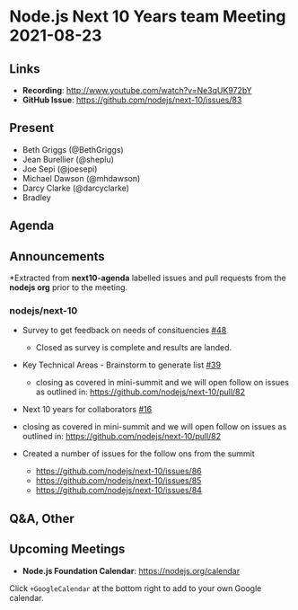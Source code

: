 # Node.js Next 10 Years team Meeting 2021-08-23

## Links

* **Recording**:  <http://www.youtube.com/watch?v=Ne3qUK972bY>
* **GitHub Issue**: <https://github.com/nodejs/next-10/issues/83>

## Present

* Beth Griggs (@BethGriggs)
* Jean Burellier (@sheplu)
* Joe Sepi (@joesepi)
* Michael Dawson (@mhdawson)
* Darcy Clarke (@darcyclarke)
* Bradley

## Agenda

## Announcements

*Extracted from **next10-agenda** labelled issues and pull requests from the **nodejs org** prior to the meeting.

### nodejs/next-10

* Survey to get feedback on needs of consituencies [#48](https://github.com/nodejs/next-10/issues/48)
  * Closed as survey is complete and results are landed.

* Key Technical Areas - Brainstorm to generate list [#39](<https://github.com/nodejs/next-10/issues/39>)
  * closing as covered in mini-summit and we will open follow on issues as outlined in: <https://github.com/nodejs/next-10/pull/82>

* Next 10 years for collaborators [#16](https://github.com/nodejs/next-10/issues/16)
* closing as covered in mini-summit and we will open follow on issues as outlined in: <https://github.com/nodejs/next-10/pull/82>

* Created a number of issues for the follow ons from the summit
  * <https://github.com/nodejs/next-10/issues/86>
  * <https://github.com/nodejs/next-10/issues/85>
  * <https://github.com/nodejs/next-10/issues/84>

## Q&A, Other

## Upcoming Meetings

* **Node.js Foundation Calendar**: <https://nodejs.org/calendar>

Click `+GoogleCalendar` at the bottom right to add to your own Google calendar.
